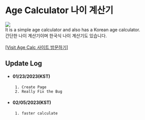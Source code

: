 # Age Calculator 나이 계산기
<a href="(https://dm-09.github.io/tools/Calc/Age"><img src="https://hits.seeyoufarm.com/api/count/incr/badge.svg?url=https%3A%2F%2Fdm-09.github.io%2Ftools%2FCalc%2FAge&count_bg=%233DC7C8&title_bg=%23555555&icon=&icon_color=%23E7E7E7&title=Visit+Age+Calc&edge_flat=false"/></a>
<br>It is a simple age calculator and also has a Korean age calculator.<br>
간단한 나이 계산기이며 한국식 나이 계산기도 있습니다.<br>
<br><a href="https://dm-09.github.io/tools/Calc/Age">[Visit Age Calc 사이트 방문하기]</a>


## Update Log
- #### 01/23/2023(KST)<br>
       1. Create Page
       2. Really Fix the Bug
- #### 02/05/2023(KST)<br>
       1. faster calculate
       
       
